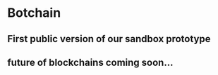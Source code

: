 ﻿# Botchain


## First public version of our sandbox prototype
## future of blockchains coming soon...
